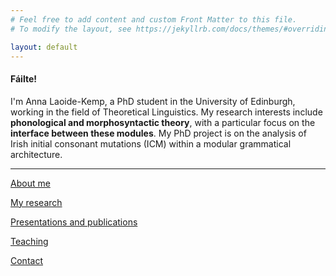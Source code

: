 ```yaml
---
# Feel free to add content and custom Front Matter to this file.
# To modify the layout, see https://jekyllrb.com/docs/themes/#overriding-theme-defaults

layout: default
---
```


#### Fáilte!

I'm Anna Laoide-Kemp, a PhD student in the University of Edinburgh, working in the field of Theoretical Linguistics. My research interests include **phonological and morphosyntactic theory**, with a particular focus on the **interface between these modules**. My PhD project is on the analysis of Irish initial consonant mutations (ICM) within a modular grammatical architecture.

* * *

[About me](./aboutme.html)

[My research](./research.html)

[Presentations and publications](./publications.html)

[Teaching](./teaching.html)

[Contact](./contact.html)
